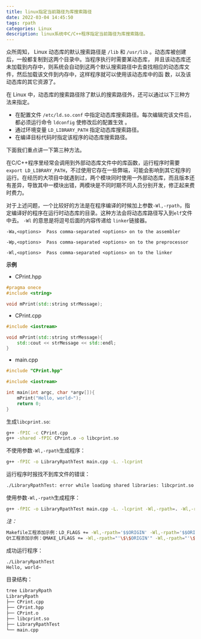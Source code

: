 ```yaml
---
title: linux指定当前路径为库搜索路径
date: 2022-03-04 14:45:50
tags: rpath
categories: Linux
description: linux系统中C/C++程序指定当前路径为库搜索路径。
---
```


众所周知， Linux 动态库的默认搜索路径是 `/lib` 和 `/usr/lib` 。动态库被创建后，一般都复制到这两个目录中。当程序执行时需要某动态库， 并且该动态库还未加载到内存中，则系统会自动到这两个默认搜索路径中去查找相应的动态库文件，然后加载该文件到内存中，这样程序就可以使用该动态库中的函 数，以及该动态库的其它资源了。

在 Linux 中，动态库的搜索路径除了默认的搜索路径外，还可以通过以下三种方法来指定。

-   在配置文件 `/etc/ld.so.conf` 中指定动态库搜索路径。每次编辑完该文件后，都必须运行命令 `ldconfig` 使修改后的配置生效 。
-   通过环境变量 `LD_LIBRARY_PATH` 指定动态库搜索路径。
-   在编译目标代码时指定该程序的动态库搜索路径。

下面我们重点讲一下第三种方法。

在C/C++程序里经常会调用到外部动态库文件中的库函数，运行程序时需要`export LD_LIBRARY_PATH`，不过使用它存在一些弊端，可能会影响到其它程序的运行。在经历的大项目中就遇到过，两个模块同时使用一外部动态库，而且版本还有差异，导致其中一模块出错，两模块是不同时期不同人员分别开发，修正起来费时费力。

对于上述问题，一个比较好的方法是在程序编译的时候加上参数`-Wl,-rpath`，指定编译好的程序在运行时动态库的目录。这种方法会将动态库路径写入到`elf`文件中去。 `-Wl` 的意思是将逗号后面的内容传递给 `linker`链接器。

`-Wa,<options>	Pass comma-separated <options> on to the assembler`

`-Wp,<options>	Pass comma-separated <options> on to the preprocessor`

`-Wl,<options>	Pass comma-separated <options> on to the linker` 

**示例**

-   CPrint.hpp

```c++
#pragma onece
#include <string>

void mPrint(std::string strMessage);
```



-   CPrint.cpp

```c++
#include <iostream>

void mPrint(std::string strMessage){
	std::cout << strMessage << std::endl;
}
```



-   main.cpp

```c++
#include "CPrint.hpp"

#include <iostream>

int main(int argc, char *argv[]){
	mPrint("Hello, world~");
	return 0;
}
```



生成`libcprint.so`:

```bash
g++ -fPIC -c CPrint.cpp
g++ -shared -fPIC CPrint.o -o libcprint.so
```

不使用参数`-Wl,-rpath`生成程序：

```bash
g++ -fPIC -o LibraryRpathTest main.cpp -L. -lcprint
```

运行程序时报找不到库文件的错误：

```bash
./LibraryRpathTest: error while loading shared libraries: libcprint.so: cannot open shared object file: No such file or directory
```



使用参数`-Wl,-rpath`生成程序：

```bash
g++ -fPIC -o LibraryRpathTest main.cpp -L. -lcprint -Wl,-rpath=. -Wl,-rpath='$ORIGIN' -Wl,-rpath='$ORIGIN/lib'
```

*注：*

```bash
Makefile工程添加示例：LD_FLAGS += -Wl,-rpath='$$ORIGIN' -Wl,-rpath='$$ORIGIN/lib'
Qt工程添加示例：QMAKE_LFLAGS += -Wl,-rpath="'\$\$ORIGIN'" -Wl,-rpath="'\$\$ORIGIN/lib'"
```

成功运行程序：

```bash
./LibraryRpathTest
Hello, world~
```



目录结构：

```bash
tree LibraryRpath 
LibraryRpath
├── CPrint.cpp
├── CPrint.hpp
├── CPrint.o
├── libcprint.so
├── LibraryRpathTest
└── main.cpp

```


